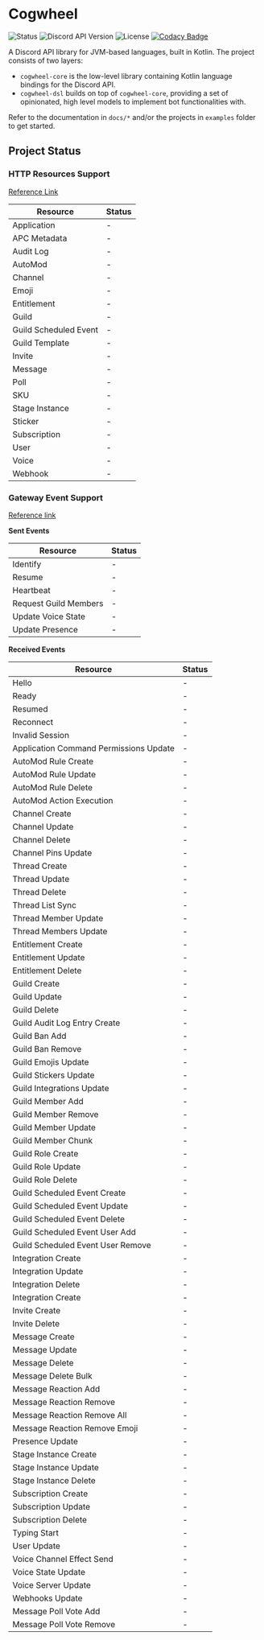 # Cogwheel
![Status](https://img.shields.io/badge/Status-In%20Development-orange?style=flat)
![Discord API Version](https://img.shields.io/badge/Discord%20API%20Version-v10-green?style=flat)
![License](https://img.shields.io/badge/License-MIT-blue?style=flat)
[![Codacy Badge](https://app.codacy.com/project/badge/Grade/dc99d8c35fe94c87a427a07499135cd0)](https://app.codacy.com/gh/dark-comet/Cogwheel/dashboard?utm_source=gh&utm_medium=referral&utm_content=&utm_campaign=Badge_grade)

A Discord API library for JVM-based languages, built in Kotlin. The project consists of two layers: 
- `cogwheel-core` is the low-level library containing Kotlin language bindings for the Discord API.
- `cogwheel-dsl` builds on top of `cogwheel-core`, providing a set of opinionated, high level models 
  to implement bot functionalities with.

Refer to the documentation in `docs/*` and/or the projects in `examples` folder to get started.

## Project Status
### HTTP Resources Support
[Reference Link](https://discord.com/developers/docs/resources/application)

| Resource              | Status |
|-----------------------|--------|
| Application           | -      |
| APC Metadata          | -      |
| Audit Log             | -      |
| AutoMod               | -      |
| Channel               | -      |
| Emoji                 | -      |
| Entitlement           | -      |
| Guild                 | -      |
| Guild Scheduled Event | -      |
| Guild Template        | -      |
| Invite                | -      |
| Message               | -      |
| Poll                  | -      |
| SKU                   | -      |
| Stage Instance        | -      |
| Sticker               | -      |
| Subscription          | -      |
| User                  | -      |
| Voice                 | -      |
| Webhook               | -      |

### Gateway Event Support

[Reference link](https://discord.com/developers/docs/topics/gateway-events)

**Sent Events**

| Resource              | Status |
|-----------------------|--------|
| Identify              | -      |
| Resume                | -      |
| Heartbeat             | -      |
| Request Guild Members | -      |
| Update Voice State    | -      |
| Update Presence       | -      |

**Received Events**

| Resource                               | Status |
|----------------------------------------|--------|
| Hello                                  | -      |
| Ready                                  | -      |
| Resumed                                | -      |
| Reconnect                              | -      |
| Invalid Session                        | -      |
| Application Command Permissions Update | -      |
| AutoMod Rule Create                    | -      |
| AutoMod Rule Update                    | -      |
| AutoMod Rule Delete                    | -      |
| AutoMod Action Execution               | -      |
| Channel Create                         | -      |
| Channel Update                         | -      |
| Channel Delete                         | -      |
| Channel Pins Update                    | -      |
| Thread Create                          | -      |
| Thread Update                          | -      |
| Thread Delete                          | -      |
| Thread List Sync                       | -      |
| Thread Member Update                   | -      |
| Thread Members Update                  | -      |
| Entitlement Create                     | -      |
| Entitlement Update                     | -      |
| Entitlement Delete                     | -      |
| Guild Create                           | -      |
| Guild Update                           | -      |
| Guild Delete                           | -      |
| Guild Audit Log Entry Create           | -      |
| Guild Ban Add                          | -      |
| Guild Ban Remove                       | -      |
| Guild Emojis Update                    | -      |
| Guild Stickers Update                  | -      |
| Guild Integrations Update              | -      |
| Guild Member Add                       | -      |
| Guild Member Remove                    | -      |
| Guild Member Update                    | -      |
| Guild Member Chunk                     | -      |
| Guild Role Create                      | -      |
| Guild Role Update                      | -      |
| Guild Role Delete                      | -      |
| Guild Scheduled Event Create           | -      |
| Guild Scheduled Event Update           | -      |
| Guild Scheduled Event Delete           | -      |
| Guild Scheduled Event User Add         | -      |
| Guild Scheduled Event User Remove      | -      |
| Integration Create                     | -      |
| Integration Update                     | -      |
| Integration Delete                     | -      |
| Integration Create                     | -      |
| Invite Create                          | -      |
| Invite Delete                          | -      |
| Message Create                         | -      |
| Message Update                         | -      |
| Message Delete                         | -      |
| Message Delete Bulk                    | -      |
| Message Reaction Add                   | -      |
| Message Reaction Remove                | -      |
| Message Reaction Remove All            | -      |
| Message Reaction Remove Emoji          | -      |
| Presence Update                        | -      |
| Stage Instance Create                  | -      |
| Stage Instance Update                  | -      |
| Stage Instance Delete                  | -      |
| Subscription Create                    | -      |
| Subscription Update                    | -      |
| Subscription Delete                    | -      |
| Typing Start                           | -      |
| User Update                            | -      |
| Voice Channel Effect Send              | -      |
| Voice State Update                     | -      |
| Voice Server Update                    | -      |
| Webhooks Update                        | -      |
| Message Poll Vote Add                  | -      |
| Message Poll Vote Remove               | -      |